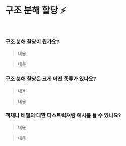 # 구조 분해 할당 ⚡️

<br/>

### 구조 분해 할당이 뭔가요?

> 내용

> 내용

### 구조 분해 할당은 크게 어떤 종류가 있나요?

> 내용

> 내용

### 객체나 배열의 대한 디스트럭쳐링 예시를 들 수 있나요?

> 내용

> 내용
